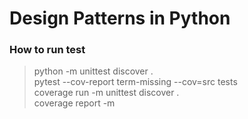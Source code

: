 # Design Patterns in Python


### How to run test
> python -m unittest discover . <br>
> pytest --cov-report term-missing --cov=src tests <br>
> coverage run -m unittest discover . <br>
> coverage report -m <br>